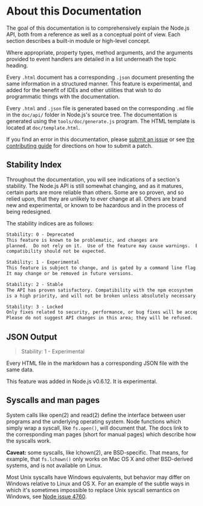 # About this Documentation

<!-- type=misc -->

The goal of this documentation is to comprehensively explain the Node.js
API, both from a reference as well as a conceptual point of view.  Each
section describes a built-in module or high-level concept.

Where appropriate, property types, method arguments, and the arguments
provided to event handlers are detailed in a list underneath the topic
heading.

Every `.html` document has a corresponding `.json` document presenting
the same information in a structured manner.  This feature is
experimental, and added for the benefit of IDEs and other utilities that
wish to do programmatic things with the documentation.

Every `.html` and `.json` file is generated based on the corresponding
`.md` file in the `doc/api/` folder in Node.js's source tree.  The
documentation is generated using the `tools/doc/generate.js` program.
The HTML template is located at `doc/template.html`.


If you find an error in this documentation, please [submit an issue][]
or see [the contributing guide][] for directions on how to submit a patch.

## Stability Index

<!--type=misc-->

Throughout the documentation, you will see indications of a section's
stability.  The Node.js API is still somewhat changing, and as it
matures, certain parts are more reliable than others.  Some are so
proven, and so relied upon, that they are unlikely to ever change at
all.  Others are brand new and experimental, or known to be hazardous
and in the process of being redesigned.

The stability indices are as follows:

```txt
Stability: 0 - Deprecated
This feature is known to be problematic, and changes are
planned.  Do not rely on it.  Use of the feature may cause warnings.  Backwards
compatibility should not be expected.
```

```txt
Stability: 1 - Experimental
This feature is subject to change, and is gated by a command line flag.
It may change or be removed in future versions.
```

```txt
Stability: 2 - Stable
The API has proven satisfactory. Compatibility with the npm ecosystem
is a high priority, and will not be broken unless absolutely necessary.
```

```txt
Stability: 3 - Locked
Only fixes related to security, performance, or bug fixes will be accepted.
Please do not suggest API changes in this area; they will be refused.
```

## JSON Output

> Stability: 1 - Experimental

Every HTML file in the markdown has a corresponding JSON file with the
same data.

This feature was added in Node.js v0.6.12.  It is experimental.

## Syscalls and man pages

System calls like open(2) and read(2) define the interface between user programs
and the underlying operating system. Node functions which simply wrap a syscall,
like `fs.open()`, will document that. The docs link to the corresponding man
pages (short for manual pages) which describe how the syscalls work.

**Caveat:** some syscalls, like lchown(2), are BSD-specific. That means, for
example, that `fs.lchown()` only works on Mac OS X and other BSD-derived systems,
and is not available on Linux.

Most Unix syscalls have Windows equivalents, but behavior may differ on Windows
relative to Linux and OS X. For an example of the subtle ways in which it's
sometimes impossible to replace Unix syscall semantics on Windows, see [Node
issue 4760](https://github.com/nodejs/node/issues/4760).

[submit an issue]: https://github.com/nodejs/node/issues/new
[the contributing guide]: https://github.com/nodejs/node/blob/master/CONTRIBUTING.md
